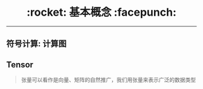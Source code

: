 <h1 align = "center">:rocket: 基本概念 :facepunch:</h1>

---

## 符号计算: 计算图

## Tensor
> 张量可以看作是向量、矩阵的自然推广，我们用张量来表示广泛的数据类型
